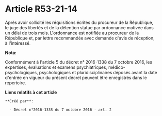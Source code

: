 # Article R53-21-14

Après avoir sollicité les réquisitions écrites du procureur de la République, le juge des libertés et de la détention statue
par ordonnance motivée dans un délai de trois mois. L'ordonnance est notifiée au procureur de la République et, par lettre
recommandée avec demande d'avis de réception, à l'intéressé.

**Nota:**

Conformément à l'article 5 du décret n° 2016-1338 du 7 octobre 2016, les expertises, évaluations et examens psychiatriques,
médico-psychologiques, psychologiques et pluridisciplinaires déposés avant la date d'entrée en vigueur du présent décret
peuvent être enregistrés dans le répertoire.

**Liens relatifs à cet article**

	**Créé par**:

	  - Décret n°2016-1338 du 7 octobre 2016 - art. 2

